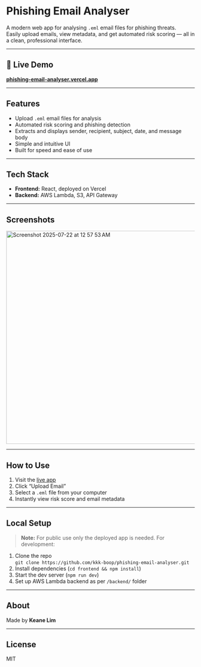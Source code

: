 # Phishing Email Analyser

A modern web app for analysing `.eml` email files for phishing threats.  
Easily upload emails, view metadata, and get automated risk scoring — all in a clean, professional interface.

---

## 🚀 Live Demo

**[phishing-email-analyser.vercel.app](https://phishing-email-analyser.vercel.app/)**

---

## Features

- Upload `.eml` email files for analysis
- Automated risk scoring and phishing detection
- Extracts and displays sender, recipient, subject, date, and message body
- Simple and intuitive UI
- Built for speed and ease of use

---

## Tech Stack

- **Frontend:** React, deployed on Vercel
- **Backend:** AWS Lambda, S3, API Gateway

---

## Screenshots
<img width="699" height="569" alt="Screenshot 2025-07-22 at 12 57 53 AM" src="https://github.com/user-attachments/assets/79910fc1-9449-47cb-ac14-5d41abf6cc67" />


---

## How to Use

1. Visit the [live app](https://phishing-email-analyser.vercel.app/)
2. Click “Upload Email”
3. Select a `.eml` file from your computer
4. Instantly view risk score and email metadata

---

## Local Setup

> **Note:** For public use only the deployed app is needed. For development:

1. Clone the repo  
   `git clone https://github.com/kkk-boop/phishing-email-analyser.git`
2. Install dependencies (`cd frontend && npm install`)
3. Start the dev server (`npm run dev`)
4. Set up AWS Lambda backend as per `/backend/` folder

---

## About

Made by **Keane Lim**  



---

## License

MIT

